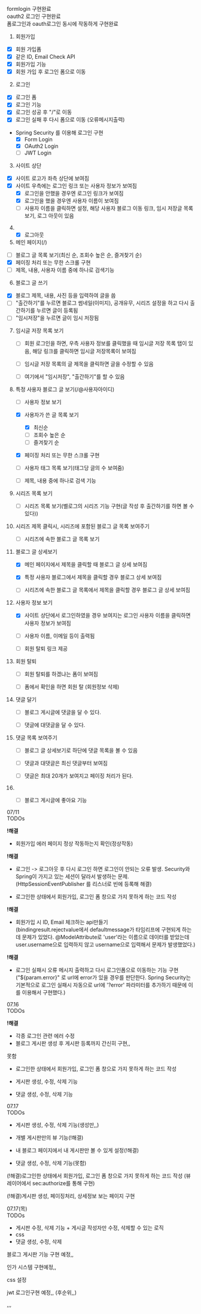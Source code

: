 formlogin 구현완료   
oauth2 로그인 구현완료  
폼로그인과 oauth로그인 동시에 작동하게 구현완료  


1. 회원가입  
  - [x] 회원 가입폼
  - [x] 같은 ID, Email Check API
  - [x] 회원가입 기능
  - [x] 회원 가입 후 로그인 폼으로 이동
2. 로그인
  - [x] 로그인 폼
  - [x] 로그인 기능
  - [x] 로그인 성공 후 "/"로 이동
  - [x] 로그인 실패 후 다시 폼으로 이동 (오류메시지출력)
  - Spring Security 를 이용해 로그인 구현
    - [x] Form Login
    - [x] OAuth2 Login
    - [ ] JWT Login
3. 사이트 상단
  - [x] 사이트 로고가 좌측 상단에 보여짐
  - [x] 사이트 우측에는 로그인 링크 또는 사용자 정보가 보여짐
    - [x] 로그인을 안했을 경우엔 로그인 링크가 보여짐
    - [x] 로그인을 했을 경우엔 사용자 이름이 보여짐
    - [ ] 사용자 이름을 클릭하면 설정, 해당 사용자 블로그 이동 링크, 임시 저장글 목록 보기, 로그 아웃이 있음
4. -[x] 로그아웃
5. 메인 페이지(/)
  - [ ] 블로그 글 목록 보기(최신 순, 조회수 높은 순, 즐겨찾기 순)
  - [x] 페이징 처리 또는 무한 스크롤 구현
  - [ ] 제목, 내용, 사용자 이름 중에 하나로 검색기능
6. 블로그 글 쓰기
  - [x] 블로그 제목, 내용, 사진 등을 입력하여 글을 씀
  - [ ] "출간하기"를 누르면 블로그 썸네일(이미지), 공개유무, 시리즈 설정을 하고 다시 출간하기를 누르면 글이 등록됨
  - [ ] "임시저장"을 누르면 글이 임시 저장됨
7. 임시글 저장 목록 보기
   - [ ] 회원 로그인을 하면, 우측 사용자 정보를 클릭했을 때 임시글 저장 목록 탭이 있음, 해당 링크를 클릭하면 임시글 저장목록이 보여짐
   - [ ] 임시글 저장 목록의 글 제목을 클릭하면 글을 수정할 수 있음
   - [ ] 여기에서 "임시저장", "출간하기"를 할 수 있음  

  
8. 특정 사용자 블로그 글 보기(/@사용자아이디)
   - [ ] 사용자 정보 보기
   - [x] 사용자가 쓴 글 목록 보기
     - [x] 최신순
     - [ ] 조회수 높은 순
     - [ ] 즐겨찾기 순
   - [x] 페이징 처리 또는 무한 스크롤 구현
   - [ ] 사용자 태그 목록 보기(태그당 글의 수 보여줌)
   - [ ] 제목, 내용 중에 하나로 검색 기능


9. 시리즈 목록 보기
   - [ ] 시리즈 목록 보기(벨로그의 시리즈 기능 구현(글 작성 후 출간하기를 하면 볼 수 있다))


10. 시리즈 제목 클릭시, 시리즈에 포함된 블로그 글 목록 보여주기
    - [ ] 시리즈에 속한 블로그 글 목록 보기


11. 블로그 글 상세보기
    - [x] 메인 페이지에서 제목을 클릭할 때 블로그 글 상세 보여짐
    - [x] 특정 사용자 블로그에서 제목을 클릭할 경우 블로그 상세 보여짐
    - [ ] 시리즈에 속한 블로그 글 목록에서 제목을 클릭할 경우 블로그 글 상세 보여짐


12. 사용자 정보 보기
    - [x] 사이트 상단에서 로그인하였을 경우 보여지는 로그인 사용자 이름을 클릭하면 사용자 정보가 보여짐
    - [ ] 사용자 이름, 이메일 등이 출력됨
    - [ ] 회원 탈퇴 링크 제공


13. 회원 탈퇴
    - [ ] 회원 탈퇴를 하겠냐는 폼이 보여짐
    - [ ] 폼에서 확인을 하면 회원 탈 (회원정보 삭제)


14. 댓글 달기
    - [ ] 블로그 게시글에 댓글을 달 수 있다.
    - [ ] 댓글에 대댓글을 달 수 있다.


15. 댓글 목록 보여주기
    - [ ] 블로그 글 상세보기로 하단에 댓글 목록을 볼 수 있음
    - [ ] 댓글과 대댓글은 최신 댓글부터 보여짐
    - [ ] 댓글은 최대 20개가 보여지고 페이징 처리가 된다.


16. -[ ] 블로그 게시글에 좋아요 기능


07/11  
TODOs  

**!해결**
- 회원가입 에러 페이지 정상 작동하는지 확인(정상작동)

**!해결**
- 로그인 -> 로그아웃 후 다시 로그인 하면 로그인이 안되는 오류 발생.
Security와 Spring이 가지고 있는 세션이 달라서 발생하는 문제.  
(HttpSessionEventPublisher 를 리스너로 빈에 등록해 해결)



- 로그인한 상태에서 회원가입, 로그인 폼 창으로 가지 못하게 하는 코드 작성

**!해결**
- 회원가입 시 ID, Email 체크하는 api만들기  
(bindingresult.rejectvalue에서 defaultmessage가 타임리프에 구현되게 하는데 문제가 있었다.
@ModelAttribute로 'user'라는 이름으로 데이터를 받았는데 user.username으로 입력하지 않고 username으로 입력해서 문제가 발생했었다.)  

**!해결**
- 로그인 실패시 오류 메시지 출력하고 다시 로그인폼으로 이동하는 기능 구현  
("${param.error}" 로 url에 error가 있을 경우를 판단한다. Spring Security는
기본적으로 로그인 실패시 자동으로 url에 '?error' 파라미터를 추가하기 때문에 이를 이용해서 구현했다.)


07.16  
TODOs 

**!해결**
- 각종 로그인 관련 에러 수정
- 블로그 게시판 생성 후 게시판 등록까지 간신히 구현,,

못함

- 로그인한 상태에서 회원가입, 로그인 폼 창으로 가지 못하게 하는 코드 작성

- 게시판 생성, 수정, 삭제 기능

- 댓글 생성, 수정, 삭제 기능 

07.17  
TODOs

- 게시판 생성, 수정, 삭제 기능(생성만,,)
- 개별 게시판만의 뷰 기능(!해결)
- 내 블로그 페이지에서 내 게시판만 볼 수 있게 설정(!해결)

- 댓글 생성, 수정, 삭제 기능(못함)

(!해결)로그인한 상태에서 회원가입, 로그인 폼 창으로 가지 못하게 하는 코드 작성
(뷰 레이어에서 sec:authorize를 통해 구현)

(!해결)게시판 생성, 페이징처리, 상세정보 보는 페이지 구현


07.17(목)  
TODOs
- 게시판 수정, 삭제 기능 + 게시글 작성자만 수정, 삭제할 수 있는 로직
- css
- 댓글 생성, 수정, 삭제






블로그 게시판 기능 구현 예정,,

인가 시스템 구현예정,,

css 설정

jwt 로그인구현 예정,,
(후순위,,)



,,,
